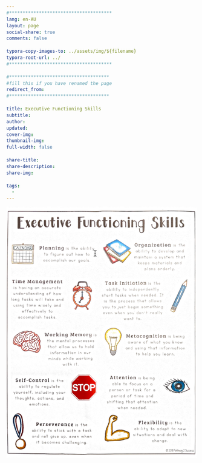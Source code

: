 ```yaml
---
#**************************************
lang: en-AU
layout: page
social-share: true
comments: false

typora-copy-images-to: ../assets/img/${filename}
typora-root-url: ../
#**************************************

#*************************************
#fill this if you have renamed the page
redirect_from:
#*************************************

title: Executive Functioning Skills
subtitle: 
author: 
updated: 
cover-img: 
thumbnail-img: 
full-width: false

share-title: 
share-description: 
share-img: 

tags:
  -
---
```


![image-20231106013711114](/assets/img/Executive%20Functioning/image-20231106013711114.png)
